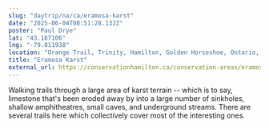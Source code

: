 ```yaml
---
slug: "daytrip/na/ca/eramosa-karst"
date: "2025-06-04T08:51:28.132Z"
poster: "Paul Drye"
lat: "43.187106"
lng: "-79.811938"
location: "Orange Trail, Trinity, Hamilton, Golden Horseshoe, Ontario, L8J 0K5, Canada"
title: "Eramosa Karst"
external_url: https://conservationhamilton.ca/conservation-areas/eramosa-karst/
---
```

Walking trails through a large area of karst terrain -- which is to say, limestone that's been eroded away by into a large number of sinkholes, shallow amphitheatres, small caves, and underground streams. There are several trails here which collectively cover most of the interesting ones.